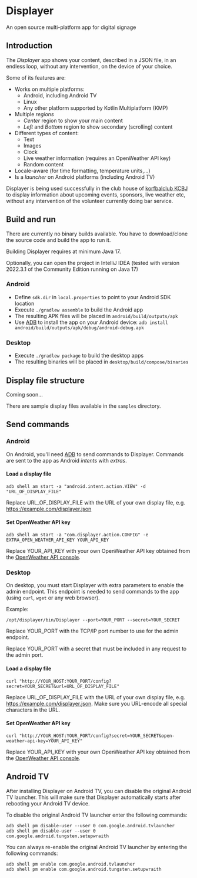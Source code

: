 
# Displayer

An open source multi-platform app for digital signage

## Introduction

The _Displayer_ app shows your content, described in a JSON file, in an endless loop, without any intervention, on the device of your choice.

Some of its features are:
 * Works on multiple platforms:
   * Android, including Android TV
   * Linux
   * Any other platform supported by Kotlin Multiplatform (KMP) 
 * Multiple _regions_
   * _Center_ region to show your main content
   * _Left_ and _Bottom_ region to show secondary (scrolling) content 
 * Different types of content:
   * Text
   * Images
   * Clock
   * Live weather information (requires an OpenWeather API key)
   * Random content
 * Locale-aware (for time formatting, temperature units,...)
 * Is a _launcher_ on Android platforms (including Android TV)

Displayer is being used successfully in the club house of [korfbalclub KCBJ](https://www.kcbj.be/) to display information about upcoming events, sponsors, live weather etc, without any intervention of the volunteer currently doing bar service.

## Build and run

There are currently no binary builds available. You have to download/clone the source code and build the app to run it.

Building Displayer requires at minimum Java 17.

Optionally, you can open the project in IntelliJ IDEA (tested with version 2022.3.1 of the Community Edition running on Java 17)

### Android

 * Define `sdk.dir` in `local.properties` to point to your Android SDK location 
 * Execute `./gradlew assemble` to build the Android app
 * The resulting APK files will be placed in `android/build/outputs/apk`
 * Use [ADB](https://developer.android.com/studio/command-line/adb) to install the app on your Android device: `adb install android/build/outputs/apk/debug/android-debug.apk`

### Desktop

 * Execute `./gradlew package` to build the desktop apps
 * The resulting binaries will be placed in `desktop/build/compose/binaries`

## Display file structure

Coming soon...

There are sample display files available in the `samples` directory.

## Send commands

### Android

On Android, you'll need [ADB](https://developer.android.com/studio/command-line/adb) to send commands to Displayer.
Commands are sent to the app as Android _intents_ with _extras_.

#### Load a display file

```
adb shell am start -a "android.intent.action.VIEW" -d "URL_OF_DISPLAY_FILE"
```

Replace URL_OF_DISPLAY_FILE with the URL of your own display file, e.g. https://example.com/displayer.json

#### Set OpenWeather API key

```
adb shell am start -a "com.displayer.action.CONFIG" -e EXTRA_OPEN_WEATHER_API_KEY YOUR_API_KEY
```

Replace YOUR_API_KEY with your own OpenWeather API key obtained from the [OpenWeather API console](https://home.openweathermap.org/api_keys).

### Desktop

On desktop, you must start Displayer with extra parameters to enable the admin endpoint.
This endpoint is needed to send commands to the app (using `curl`, `wget` or any web browser).

Example:
```
/opt/displayer/bin/Displayer --port=YOUR_PORT --secret=YOUR_SECRET
```

Replace YOUR_PORT with the TCP/IP port number to use for the admin endpoint.

Replace YOUR_PORT with a secret that must be included in any request to the admin port.

#### Load a display file

```
curl "http://YOUR_HOST:YOUR_PORT/config?secret=YOUR_SECRET&url=URL_OF_DISPLAY_FILE"
```

Replace URL_OF_DISPLAY_FILE with the URL of your own display file, e.g. https://example.com/displayer.json.
Make sure you URL-encode all special characters in the URL.

#### Set OpenWeather API key

```
curl "http://YOUR_HOST:YOUR_PORT/config?secret=YOUR_SECRET&open-weather-api-key=YOUR_API_KEY"
```

Replace YOUR_API_KEY with your own OpenWeather API key obtained from the [OpenWeather API console](https://home.openweathermap.org/api_keys).

## Android TV

After installing Displayer on Android TV, you can disable the original Android TV launcher.
This will make sure that Displayer automatically starts after rebooting your Android TV device.

To disable the original Android TV launcher enter the following commands:

```
adb shell pm disable-user --user 0 com.google.android.tvlauncher
adb shell pm disable-user --user 0 com.google.android.tungsten.setupwraith
```

You can always re-enable the original Android TV launcher by entering the following commands:

```
adb shell pm enable com.google.android.tvlauncher
adb shell pm enable com.google.android.tungsten.setupwraith
```

